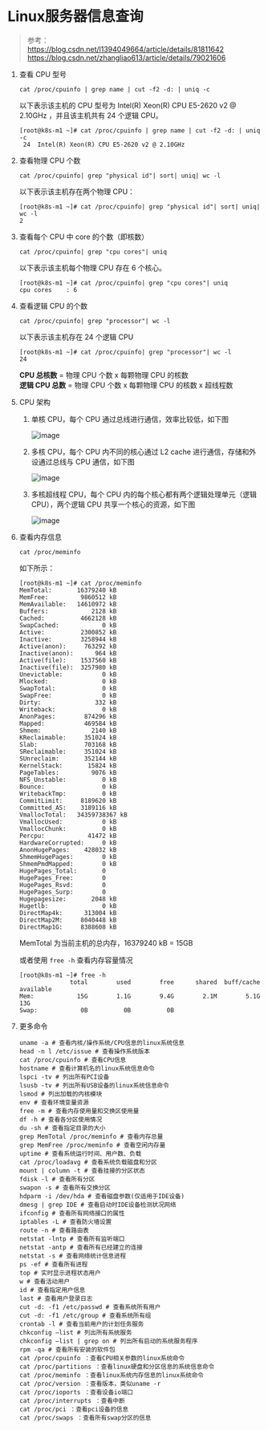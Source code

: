 # Linux服务器信息查询



> 参考：  
> <https://blog.csdn.net/l1394049664/article/details/81811642>  
> <https://blog.csdn.net/zhangliao613/article/details/79021606>

1. 查看 CPU 型号

    ```shell
    cat /proc/cpuinfo | grep name | cut -f2 -d: | uniq -c
    ```

    以下表示该主机的 CPU 型号为 Intel(R) Xeon(R) CPU E5-2620 v2 @ 2.10GHz ，并且该主机共有 24 个逻辑 CPU。

    ```shell
    [root@k8s-m1 ~]# cat /proc/cpuinfo | grep name | cut -f2 -d: | uniq -c
     24  Intel(R) Xeon(R) CPU E5-2620 v2 @ 2.10GHz
    ```

2. 查看物理 CPU 个数

    ```shell
    cat /proc/cpuinfo| grep "physical id"| sort| uniq| wc -l
    ```

    以下表示该主机存在两个物理 CPU：

    ```shell
    [root@k8s-m1 ~]# cat /proc/cpuinfo| grep "physical id"| sort| uniq| wc -l
    2
    ```

3. 查看每个 CPU 中 core 的个数（即核数）

    ```shell
    cat /proc/cpuinfo| grep "cpu cores"| uniq
    ```

    以下表示该主机每个物理 CPU 存在 6 个核心。

    ```shell
    [root@k8s-m1 ~]# cat /proc/cpuinfo| grep "cpu cores"| uniq
    cpu cores    : 6
    ```

4. 查看逻辑 CPU 的个数

    ```shell
    cat /proc/cpuinfo| grep "processor"| wc -l
    ```

    以下表示该主机存在 24 个逻辑 CPU

    ```shell
    [root@k8s-m1 ~]# cat /proc/cpuinfo| grep "processor"| wc -l
    24
    ```

    **CPU 总核数** = 物理 CPU 个数 x 每颗物理 CPU 的核数  
    **逻辑 CPU 总数** = 物理 CPU 个数 x 每颗物理 CPU 的核数 x 超线程数

5. CPU 架构
    1. 单核 CPU，每个 CPU 通过总线进行通信，效率比较低，如下图

        ![image](/images/cpu-architecture-1-20191013.png)

    2. 多核 CPU，每个 CPU 内不同的核心通过 L2 cache 进行通信，存储和外设通过总线与 CPU 通信，如下图

        ![image](/images/cpu-architecture-2-20191013.png)

    3. 多核超线程 CPU，每个 CPU 内的每个核心都有两个逻辑处理单元（逻辑 CPU），两个逻辑 CPU 共享一个核心的资源，如下图

        ![image](/images/cpu-architecture-3-20191013.png)

6. 查看内存信息

    ```shell
    cat /proc/meminfo
    ```

    如下所示：

    ```shell
    [root@k8s-m1 ~]# cat /proc/meminfo
    MemTotal:       16379240 kB
    MemFree:         9860512 kB
    MemAvailable:   14610972 kB
    Buffers:            2128 kB
    Cached:          4662128 kB
    SwapCached:            0 kB
    Active:          2300852 kB
    Inactive:        3258944 kB
    Active(anon):     763292 kB
    Inactive(anon):      964 kB
    Active(file):    1537560 kB
    Inactive(file):  3257980 kB
    Unevictable:           0 kB
    Mlocked:               0 kB
    SwapTotal:             0 kB
    SwapFree:              0 kB
    Dirty:               332 kB
    Writeback:             0 kB
    AnonPages:        874296 kB
    Mapped:           469584 kB
    Shmem:              2140 kB
    KReclaimable:     351024 kB
    Slab:             703168 kB
    SReclaimable:     351024 kB
    SUnreclaim:       352144 kB
    KernelStack:       15824 kB
    PageTables:         9076 kB
    NFS_Unstable:          0 kB
    Bounce:                0 kB
    WritebackTmp:          0 kB
    CommitLimit:     8189620 kB
    Committed_AS:    3189116 kB
    VmallocTotal:   34359738367 kB
    VmallocUsed:           0 kB
    VmallocChunk:          0 kB
    Percpu:            41472 kB
    HardwareCorrupted:     0 kB
    AnonHugePages:    428032 kB
    ShmemHugePages:        0 kB
    ShmemPmdMapped:        0 kB
    HugePages_Total:       0
    HugePages_Free:        0
    HugePages_Rsvd:        0
    HugePages_Surp:        0
    Hugepagesize:       2048 kB
    Hugetlb:               0 kB
    DirectMap4k:      313004 kB
    DirectMap2M:     8040448 kB
    DirectMap1G:     8388608 kB
    ```

    MemTotal 为当前主机的总内存，16379240 kB = 15GB

    或者使用 `free -h` 查看内存容量情况

    ```shell
    [root@k8s-m1 ~]# free -h
                  total        used        free      shared  buff/cache   available
    Mem:            15G        1.1G        9.4G        2.1M        5.1G         13G
    Swap:            0B          0B          0B
    ```

7. 更多命令

    ```shell
    uname -a # 查看内核/操作系统/CPU信息的linux系统信息  
    head -n l /etc/issue # 查看操作系统版本  
    cat /proc/cpuinfo # 查看CPU信息  
    hostname # 查看计算机名的linux系统信息命令  
    lspci -tv # 列出所有PCI设备  
    lsusb -tv # 列出所有USB设备的linux系统信息命令  
    lsmod # 列出加载的内核模块  
    env # 查看环境变量资源  
    free -m # 查看内存使用量和交换区使用量  
    df -h # 查看各分区使用情况  
    du -sh # 查看指定目录的大小  
    grep MemTotal /proc/meminfo # 查看内存总量  
    grep MemFree /proc/meminfo # 查看空闲内存量  
    uptime # 查看系统运行时间、用户数、负载  
    cat /proc/loadavg # 查看系统负载磁盘和分区  
    mount | column -t # 查看挂接的分区状态  
    fdisk -l # 查看所有分区  
    swapon -s # 查看所有交换分区  
    hdparm -i /dev/hda # 查看磁盘参数(仅适用于IDE设备)  
    dmesg | grep IDE # 查看启动时IDE设备检测状况网络  
    ifconfig # 查看所有网络接口的属性
    iptables -L # 查看防火墙设置
    route -n # 查看路由表
    netstat -lntp # 查看所有监听端口  
    netstat -antp # 查看所有已经建立的连接
    netstat -s # 查看网络统计信息进程  
    ps -ef # 查看所有进程
    top # 实时显示进程状态用户  
    w # 查看活动用户
    id # 查看指定用户信息  
    last # 查看用户登录日志
    cut -d: -f1 /etc/passwd # 查看系统所有用户  
    cut -d: -f1 /etc/group # 查看系统所有组
    crontab -l # 查看当前用户的计划任务服务  
    chkconfig –list # 列出所有系统服务
    chkconfig –list | grep on # 列出所有启动的系统服务程序  
    rpm -qa # 查看所有安装的软件包
    cat /proc/cpuinfo ：查看CPU相关参数的linux系统命令  
    cat /proc/partitions ：查看linux硬盘和分区信息的系统信息命令
    cat /proc/meminfo ：查看linux系统内存信息的linux系统命令  
    cat /proc/version ：查看版本，类似uname -r
    cat /proc/ioports ：查看设备io端口  
    cat /proc/interrupts ：查看中断
    cat /proc/pci ：查看pci设备的信息  
    cat /proc/swaps ：查看所有swap分区的信息  
    ```

